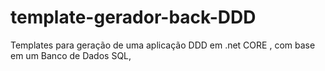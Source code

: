 # template-gerador-back-DDD
Templates para geração de uma aplicação DDD em .net CORE , com base em um Banco de Dados SQL, 
